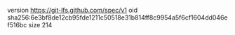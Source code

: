 version https://git-lfs.github.com/spec/v1
oid sha256:6e3bf8de12cb95fde1211c50518e31b814ff8c9954a5f6cf1604dd046ef516bc
size 214
